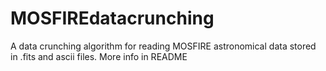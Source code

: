 # MOSFIREdatacrunching
A data crunching algorithm for reading MOSFIRE astronomical data stored in .fits and ascii files. More info in README
